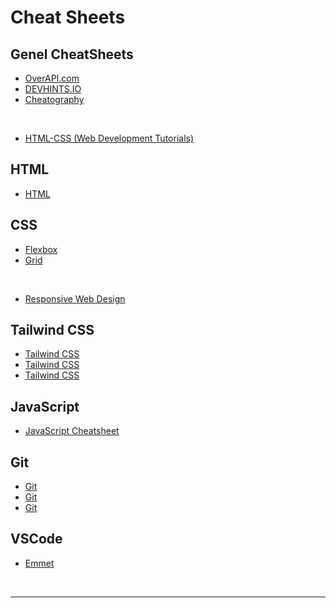 # Cheat Sheets

## Genel CheatSheets

- [OverAPI.com](https://overapi.com/)
- [DEVHINTS.IO](https://devhints.io/)
- [Cheatography](https://cheatography.com/)

<br>

- [HTML-CSS (Web Development Tutorials)](https://www.internetingishard.com/)

## HTML

- [HTML](https://htmlcheatsheet.com/)

## CSS

- [Flexbox](https://flexbox.malven.co/)
- [Grid](https://grid.malven.co/)

<br>

- [Responsive Web Design](https://uxpin.s3.amazonaws.com/responsive_web_design_cheatsheet.pdf)

## Tailwind CSS

- [Tailwind CSS](https://umeshmk.github.io/Tailwindcss-cheatsheet/)
- [Tailwind CSS](https://nerdcave.com/tailwind-cheat-sheet)
- [Tailwind CSS](https://tailwindcomponents.com/cheatsheet/)

## JavaScript

- [JavaScript Cheatsheet](https://ilovecoding.org/blog/js-cheatsheet)

## Git

- [Git](https://gitsheet.wtf/)
- [Git](https://training.github.com/downloads/github-git-cheat-sheet/)
- [Git](http://git-cheatsheet.com/)

## VSCode

- [Emmet](https://docs.emmet.io/cheat-sheet/)

<br>

---
